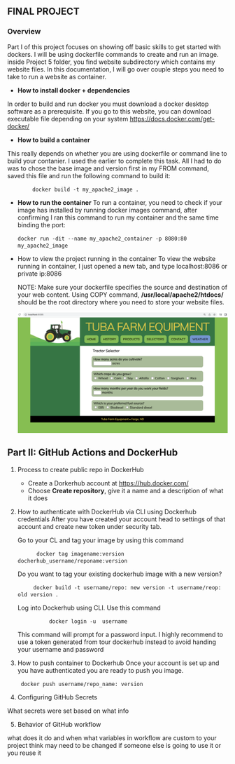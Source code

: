 ## FINAL PROJECT
### Overview
Part I of this project focuses on showing off basic skills to get started with dockers. I will be using dockerfile commands to create and run an image. inside Project 5 folder, you find website subdirectory which contains my website files. In this documentation, I will go over couple steps you need to take to run a website as container.

+ **How to install docker + dependencies**
       
       
In order to build and run docker you must download a docker desktop software as a prerequisite. If you go to this website, you can download executable file depending on your system https://docs.docker.com/get-docker/

+ **How to build a container**
       

 This really depends on whether you are using dockerfile or command line to build your contanier. I used the earlier to complete this task. All I had to do was to chose the base image and version first in my FROM command, saved this file and run the following command to build it: 
   
            docker build -t my_apache2_image . 

+ **How to run the container**
  To run a container, you need to check if your image has installed by running docker images command, after confirming I ran this command to run my container and the same time binding the port:
      
      docker run -dit --name my_apache2_container -p 8080:80 my_apache2_image

+ How to view the project running in the container
  To view the website running in container, I just opened a new tab, and type localhost:8086 or private ip:8086

     NOTE: Make sure your dockerfile specifies the source and destination of your web content. Using COPY command, **/usr/local/apache2/htdocs/** should be the root directory where you need to store your website files.


  ![](/Project5/images/Untitled.png)


## Part II: GitHub Actions and DockerHub
1. Process to create public repo in DockerHub
   + Create a Dorkerhub account at https://hub.docker.com/
   + Choose **Create repository**, give it a name and a description of what it does

2. How to authenticate with DockerHub via CLI using Dockerhub credentials
   After you have created your account head to settings of that account and create new token under security tab.

   Go to your CL and tag your image by using this command
             
             docker tag imagename:version docherhub_username/reponame:version
   
   Do you want to tag your existing dockerhub image with a new version?
        
            docker build -t username/repo: new version -t username/reop: old version .

    Log into Dockerhub using CLI. Use this command
       
                 docker login -u  username
    This command will prompt for a password input. I highly recommend to use a token generated from tour dockerhub instead to avoid handing your username and password

3. How to push container to Dockerhub
Once your account is set up and you have authenticated you are ready to push you image. 
      
        docker push username/repo_name: version
4. Configuring GitHub Secrets

What secrets were set based on what info

5. Behavior of GitHub workflow

what does it do and when
what variables in workflow are custom to your project
think may need to be changed if someone else is going to use it or you reuse it